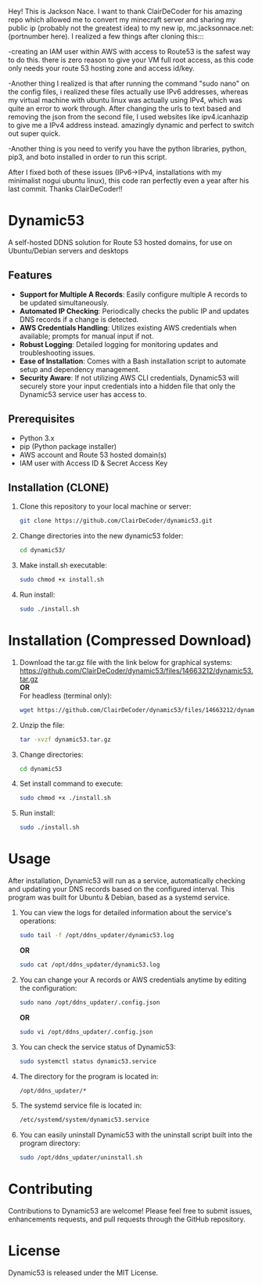 Hey! This is Jackson Nace. I want to thank ClairDeCoder for his amazing repo which allowed me to convert my minecraft server and sharing my public ip (probably not the greatest idea) to my new ip, mc.jacksonnace.net:(portnumber here). I realized a few things after cloning this:::

-creating an IAM user within AWS with access to Route53 is the safest way to do this. there is zero reason to give your VM full root access, as this code only needs your route 53 hosting zone and access id/key.

-Another thing I realized is that after running the command "sudo nano" on the config files, i realized these files actually use IPv6 addresses, whereas my virtual machine with ubuntu linux was actually using IPv4, which was quite an error to work through.
After changing the urls to text based and removing the json from the second file, I used websites like ipv4.icanhazip to give me a IPv4 address instead. amazingly dynamic and perfect to switch out super quick.

-Another thing is you need to verify you have the python libraries, python, pip3, and boto installed in order to run this script.

After I fixed both of these issues (IPv6->IPv4, installations with my minimalist nogui ubuntu linux), this code ran perfectly even a year after his last commit. Thanks ClairDeCoder!!



# Dynamic53
A self-hosted DDNS solution for Route 53 hosted domains, for use on Ubuntu/Debian servers and desktops

## Features

- **Support for Multiple A Records**: Easily configure multiple A records to be updated simultaneously.
- **Automated IP Checking**: Periodically checks the public IP and updates DNS records if a change is detected.
- **AWS Credentials Handling**: Utilizes existing AWS credentials when available; prompts for manual input if not.
- **Robust Logging**: Detailed logging for monitoring updates and troubleshooting issues.
- **Ease of Installation**: Comes with a Bash installation script to automate setup and dependency management.
- **Security Aware**: If not utilizing AWS CLI credentials, Dynamic53 will securely store your input credentials into a hidden file that only the Dynamic53 service user has access to.

## Prerequisites

- Python 3.x
- pip (Python package installer)
- AWS account and Route 53 hosted domain(s)
- IAM user with Access ID & Secret Access Key

## Installation (CLONE)

1. Clone this repository to your local machine or server:
   ```bash
   git clone https://github.com/ClairDeCoder/dynamic53.git
2. Change directories into the new dynamic53 folder:
   ```bash
   cd dynamic53/
3. Make install.sh executable:
   ```bash
   sudo chmod +x install.sh
4. Run install:
   ```bash
   sudo ./install.sh

# Installation (Compressed Download)

1. Download the tar.gz file with the link below for graphical systems:  
   https://github.com/ClairDeCoder/dynamic53/files/14663212/dynamic53.tar.gz  
   **OR**  
   For headless (terminal only):
   ```bash
   wget https://github.com/ClairDeCoder/dynamic53/files/14663212/dynamic53.tar.gz
2. Unzip the file:
   ```bash
   tar -xvzf dynamic53.tar.gz
3. Change directories:
   ```bash
   cd dynamic53
4. Set install command to execute:
   ```bash
   sudo chmod +x ./install.sh
5. Run install:
   ```bash
   sudo ./install.sh

# Usage

After installation, Dynamic53 will run as a service, automatically checking and updating your DNS records based on the configured interval. This program was built for Ubuntu & Debian, based as a systemd service.

1. You can view the logs for detailed information about the service's operations:
   ```bash
   sudo tail -f /opt/ddns_updater/dynamic53.log
   ```
   **OR**
   ```bash
   sudo cat /opt/ddns_updater/dynamic53.log
2. You can change your A records or AWS credentials anytime by editing the configuration:
   ```bash
   sudo nano /opt/ddns_updater/.config.json
   ```
   **OR**
   ```bash
   sudo vi /opt/ddns_updater/.config.json
4. You can check the service status of Dynamic53:
   ```bash
   sudo systemctl status dynamic53.service
5. The directory for the program is located in:
   ```bash
   /opt/ddns_updater/*
6. The systemd service file is located in:
   ```bash
   /etc/systemd/system/dynamic53.service
7. You can easily uninstall Dynamic53 with the uninstall script built into the program directory:
   ```bash
   sudo /opt/ddns_updater/uninstall.sh

# Contributing

Contributions to Dynamic53 are welcome! Please feel free to submit issues, enhancements requests, and pull requests through the GitHub repository.

# License

Dynamic53 is released under the MIT License.
